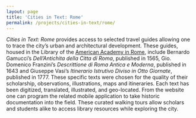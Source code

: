 ```yaml
---
layout: page
title: 'Cities in Text: Rome'
permalink: /projects/cities-in-text/rome/
---
```

_Cities in Text: Rome_ provides access to selected travel guides allowing one to
trace the city’s urban and architectural development. These guides, housed in
the Library of the [American Academy in Rome][1], include Bernardo Gamucci’s
_Dell’Antichita della Citta di Roma_, published in 1565, Gio. Domenico Franzini’s
_Descrittione di Roma Antica e Moderna_, published in 1643 and Giuseppe Vasi’s
_Itinerario Istrutivo Diviso in Otto Giornate_, published in 1777. These specific
texts were chosen for the quality of their scholarship, observations,
illustrations, maps and itineraries. Each text has been digitized, translated,
illustrated, and geo-located. From the website one can program the related
mobile application to take historic documentation into the field. These curated
walking tours allow scholars and students alike to access library resources
while exploring the city.

[1]: http://www.aarome.org/about/place/library
